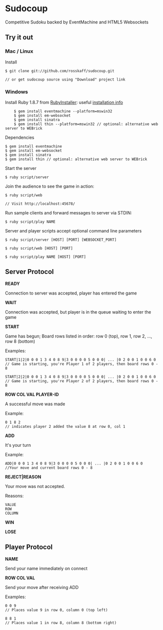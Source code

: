# Sudocoup #

Competitive Sudoku backed by EventMachine and HTML5 Websockets

## Try it out ##

### Mac / Linux ###

Install

	$ git clone git://github.com/rosskaff/sudocoup.git

	// or get sudocoup source using "Download" project link


### Windows ###

Install Ruby 1.8.7 from [RubyInstaller](http://rubyinstaller.org): useful [installation info](http://ruby.about.com/od/beginningruby/ss/Installing-A-Ruby-Development-Environment-On-Windows.htm)

		$ gem install eventmachine --platform=mswin32
		$ gem install em-websocket
		$ gem install sinatra
		$ gem install thin --platform=mswin32 // optional: alternative web server to WEBrick

Dependencies

	$ gem install eventmachine
	$ gem install em-websocket
	$ gem install sinatra
	$ gem install thin // optional: alternative web server to WEBrick

Start the server

	$ ruby script/server

Join the audience to see the game in action:

	$ ruby script/web

	// Visit http://localhost:45678/

Run sample clients and forward messages to server via STDIN:

	$ ruby script/play NAME

Server and player scripts accept optional command line parameters

	$ ruby script/server [HOST] [PORT] [WEBSOCKET_PORT]

	$ ruby script/web [HOST] [PORT]

	$ ruby script/play NAME [HOST] [PORT]


## Server Protocol ##


**READY**

Connection to server was accepted, player has entered the game


**WAIT**

Connection was accepted, but player is in the queue waiting to enter the game


**START**

Game has begun; Board rows listed in order: row 0 (top), row 1, row 2, ..., row 8 (bottom)

Examples:

	START|1|2|0 0 0 1 3 4 0 8 9|3 0 0 0 0 5 0 0 0| ... |0 2 0 0 1 0 0 6 0
	// Game is starting, you're Player 1 of 2 players, then board rows 0 - 8

	START|2|2|0 0 0 1 3 4 0 8 9|3 0 0 0 0 5 0 0 0| ... |0 2 0 0 1 0 0 6 0
	// Game is starting, you're Player 2 of 2 players, then board rows 0 - 8


**ROW COL VAL PLAYER-ID**

A successful move was made

Example:

	0 1 8 2
	// indicates player 2 added the value 8 at row 0, col 1


**ADD**

It's your turn

Example:

	ADD|0 0 0 1 3 4 0 8 9|3 0 0 0 0 5 0 0 0| ... |0 2 0 0 1 0 0 6 0
	//Your move and current board rows 0 - 8


**REJECT|REASON**

Your move was not accepted.

Reasons:

	VALUE
	ROW
	COLUMN


**WIN**


**LOSE**


## Player Protocol ##


**NAME**

Send your name immediately on connect


**ROW COL VAL**

Send your move after receiving ADD

Examples:

	0 0 9
	// Places value 9 in row 0, column 0 (top left)

	8 8 1
	// Places value 1 in row 8, column 8 (bottom right)
